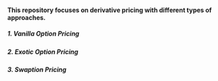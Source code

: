 #### This repository focuses on derivative pricing with different types of approaches. 
##### 1. Vanilla Option Pricing

##### 2. Exotic Option Pricing

##### 3. Swaption Pricing
